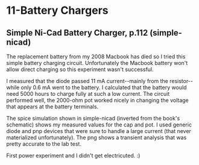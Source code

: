 # 11-Battery Chargers

## Simple Ni-Cad Battery Charger, p.112 (simple-nicad)

The replacement battery from my 2008 Macbook has died so I tried this simple battery charging circuit. Unfortunately the Macbook battery won't allow direct charging so this experiment wasn't successful. 

I measured that the diode passed 11 mA current--mainly from the resistor--while only 0.6 mA went to the battery. I calculated that the battery would need 5000 hours to charge fully at such a low current. The circuit performed well, the 2000-ohm pot worked nicely in changing the voltage that appears at the battery terminals. 

The spice simulation shown in simple-nicad (inverted from the book's schematic) shows my measured values for the cap and pot. I used generic diode and pnp devices that were sure to handle a large  current (that never materialized unfortunately). The png shows a transient analysis that was pretty accurate to the lab test.

First power experiment and I didn't get electricuted. :)


